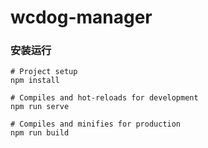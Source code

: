 # wcdog-manager

### 安装运行

```
# Project setup
npm install

# Compiles and hot-reloads for development
npm run serve

# Compiles and minifies for production
npm run build

```